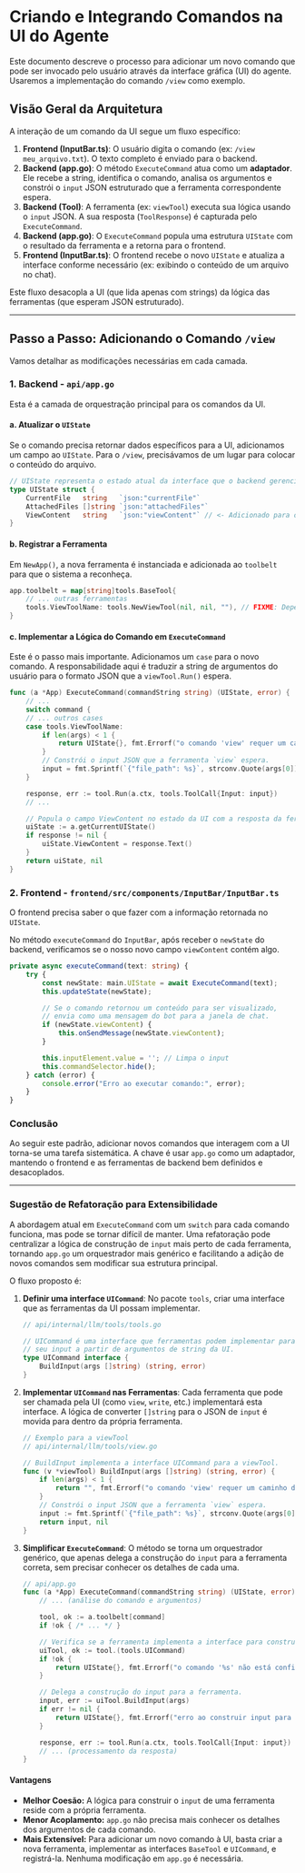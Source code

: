 # Criando e Integrando Comandos na UI do Agente

Este documento descreve o processo para adicionar um novo comando que pode ser invocado pelo usuário através da interface gráfica (UI) do agente. Usaremos a implementação do comando `/view` como exemplo.

## Visão Geral da Arquitetura

A interação de um comando da UI segue um fluxo específico:

1.  **Frontend (InputBar.ts)**: O usuário digita o comando (ex: `/view meu_arquivo.txt`). O texto completo é enviado para o backend.
2.  **Backend (app.go)**: O método `ExecuteCommand` atua como um **adaptador**. Ele recebe a string, identifica o comando, analisa os argumentos e constrói o `input` JSON estruturado que a ferramenta correspondente espera.
3.  **Backend (Tool)**: A ferramenta (ex: `viewTool`) executa sua lógica usando o `input` JSON. A sua resposta (`ToolResponse`) é capturada pelo `ExecuteCommand`.
4.  **Backend (app.go)**: O `ExecuteCommand` popula uma estrutura `UIState` com o resultado da ferramenta e a retorna para o frontend.
5.  **Frontend (InputBar.ts)**: O frontend recebe o novo `UIState` e atualiza a interface conforme necessário (ex: exibindo o conteúdo de um arquivo no chat).

Este fluxo desacopla a UI (que lida apenas com strings) da lógica das ferramentas (que esperam JSON estruturado).

---

## Passo a Passo: Adicionando o Comando `/view`

Vamos detalhar as modificações necessárias em cada camada.

### 1. Backend - `api/app.go`

Esta é a camada de orquestração principal para os comandos da UI.

#### a. Atualizar o `UIState`

Se o comando precisa retornar dados específicos para a UI, adicionamos um campo ao `UIState`. Para o `/view`, precisávamos de um lugar para colocar o conteúdo do arquivo.

```go
// UIState representa o estado atual da interface que o backend gerencia.
type UIState struct {
	CurrentFile   string   `json:"currentFile"`
	AttachedFiles []string `json:"attachedFiles"`
	ViewContent   string   `json:"viewContent"` // <- Adicionado para o /view
}
```

#### b. Registrar a Ferramenta

Em `NewApp()`, a nova ferramenta é instanciada e adicionada ao `toolbelt` para que o sistema a reconheça.

```go
app.toolbelt = map[string]tools.BaseTool{
    // ... outras ferramentas
    tools.ViewToolName: tools.NewViewTool(nil, nil, ""), // FIXME: Dependências nil
}
```

#### c. Implementar a Lógica do Comando em `ExecuteCommand`

Este é o passo mais importante. Adicionamos um `case` para o novo comando. A responsabilidade aqui é traduzir a string de argumentos do usuário para o formato JSON que a `viewTool.Run()` espera.

```go
func (a *App) ExecuteCommand(commandString string) (UIState, error) {
    // ...
    switch command {
    // ... outros cases
    case tools.ViewToolName:
        if len(args) < 1 {
            return UIState{}, fmt.Errorf("o comando 'view' requer um caminho de arquivo")
        }
        // Constrói o input JSON que a ferramenta `view` espera.
        input = fmt.Sprintf(`{"file_path": %s}`, strconv.Quote(args[0]))
    }

    response, err := tool.Run(a.ctx, tools.ToolCall{Input: input})
    // ...

    // Popula o campo ViewContent no estado da UI com a resposta da ferramenta.
    uiState := a.getCurrentUIState()
    if response != nil {
        uiState.ViewContent = response.Text()
    }
    return uiState, nil
}
```

### 2. Frontend - `frontend/src/components/InputBar/InputBar.ts`

O frontend precisa saber o que fazer com a informação retornada no `UIState`.

No método `executeCommand` do `InputBar`, após receber o `newState` do backend, verificamos se o nosso novo campo `viewContent` contém algo.

```typescript
private async executeCommand(text: string) {
    try {
        const newState: main.UIState = await ExecuteCommand(text);
        this.updateState(newState);

        // Se o comando retornou um conteúdo para ser visualizado,
        // envia como uma mensagem do bot para a janela de chat.
        if (newState.viewContent) {
            this.onSendMessage(newState.viewContent);
        }

        this.inputElement.value = ''; // Limpa o input
        this.commandSelector.hide();
    } catch (error) {
        console.error("Erro ao executar comando:", error);
    }
}
```

### Conclusão

Ao seguir este padrão, adicionar novos comandos que interagem com a UI torna-se uma tarefa sistemática. A chave é usar `app.go` como um adaptador, mantendo o frontend e as ferramentas de backend bem definidos e desacoplados.

---

### Sugestão de Refatoração para Extensibilidade

A abordagem atual em `ExecuteCommand` com um `switch` para cada comando funciona, mas pode se tornar difícil de manter. Uma refatoração pode centralizar a lógica de construção de `input` mais perto de cada ferramenta, tornando `app.go` um orquestrador mais genérico e facilitando a adição de novos comandos sem modificar sua estrutura principal.

O fluxo proposto é:

1.  **Definir uma interface `UICommand`**: No pacote `tools`, criar uma interface que as ferramentas da UI possam implementar.

    ```go
    // api/internal/llm/tools/tools.go
    
    // UICommand é uma interface que ferramentas podem implementar para construir
    // seu input a partir de argumentos de string da UI.
    type UICommand interface {
    	BuildInput(args []string) (string, error)
    }
    ```

2.  **Implementar `UICommand` nas Ferramentas**: Cada ferramenta que pode ser chamada pela UI (como `view`, `write`, etc.) implementará esta interface. A lógica de converter `[]string` para o JSON de `input` é movida para dentro da própria ferramenta.

    ```go
    // Exemplo para a viewTool
    // api/internal/llm/tools/view.go
    
    // BuildInput implementa a interface UICommand para a viewTool.
    func (v *viewTool) BuildInput(args []string) (string, error) {
    	if len(args) < 1 {
    		return "", fmt.Errorf("o comando 'view' requer um caminho de arquivo")
    	}
    	// Constrói o input JSON que a ferramenta `view` espera.
    	input := fmt.Sprintf(`{"file_path": %s}`, strconv.Quote(args[0]))
    	return input, nil
    }
    ```

3.  **Simplificar `ExecuteCommand`**: O método se torna um orquestrador genérico, que apenas delega a construção do `input` para a ferramenta correta, sem precisar conhecer os detalhes de cada uma.

    ```go
    // api/app.go
    func (a *App) ExecuteCommand(commandString string) (UIState, error) {
        // ... (análise do comando e argumentos)
    
        tool, ok := a.toolbelt[command]
        if !ok { /* ... */ }
    
        // Verifica se a ferramenta implementa a interface para construir o input.
        uiTool, ok := tool.(tools.UICommand)
        if !ok {
            return UIState{}, fmt.Errorf("o comando '%s' não está configurado para ser usado pela UI", command)
        }
    
        // Delega a construção do input para a ferramenta.
        input, err := uiTool.BuildInput(args)
        if err != nil {
            return UIState{}, fmt.Errorf("erro ao construir input para o comando %s: %w", command, err)
        }
    
        response, err := tool.Run(a.ctx, tools.ToolCall{Input: input})
        // ... (processamento da resposta)
    }
    ```

#### Vantagens

*   **Melhor Coesão:** A lógica para construir o `input` de uma ferramenta reside com a própria ferramenta.
*   **Menor Acoplamento:** `app.go` não precisa mais conhecer os detalhes dos argumentos de cada comando.
*   **Mais Extensível:** Para adicionar um novo comando à UI, basta criar a nova ferramenta, implementar as interfaces `BaseTool` e `UICommand`, e registrá-la. Nenhuma modificação em `app.go` é necessária.